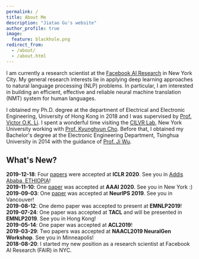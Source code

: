 ```yaml
---
permalink: /
title: About Me
description: "Jiatao Gu's website"
author_profile: true
image:
  feature: blackhole.png
redirect_from: 
  - /about/
  - /about.html
---
```


I am currently a research scientist at the [Facebook AI Research](https://research.fb.com/category/facebook-ai-research/) in New York City. My general research interests lie in applying deep learning approaches to natural language processing (NLP) problems. In particular, I am interested in building an efficient, effective and reliable neural machine translation (NMT) system for human languages.

I obtained my Ph.D. degree at the department of Electrical and Electronic Engineering, University of Hong Kong in 2018 and I was supervised by [Prof. Victor O.K. Li](https://www.eee.hku.hk/people/vli/). 
I spent a wonderful time visiting the [CILVR Lab](https://wp.nyu.edu/cilvr), New York University working with [Prof. Kyunghyun Cho](http://www.kyunghyuncho.me/).
Before that, I obtained my Bachelor's degree at the Electronic Engineering Department, Tsinghua University in 2014 with the guidance of [Prof. Ji Wu](https://www.tsinghua.edu.cn/publish/eeen/3784/2010/20101219135614305780920/20101219135614305780920_.html).


<!-- Many of the features of dynamic content management systems (like Wordpress) can be achieved in this fashion, using a fraction of the computational resources and with far less vulnerability to hacking and DDoSing. You can also modify the theme to your heart's content without touching the content of your site. If you get to a point where you've broken something in Jekyll/HTML/CSS beyond repair, your markdown files describing your talks, publications, etc. are safe. You can rollback the changes or even delete the repository and start over -- just be sure to save the markdown files! Finally, you can also write scripts that process the structured data on the site, such as [this one](https://github.com/academicpages/academicpages.github.io/blob/master/talkmap.ipynb) that analyzes metadata in pages about talks to display [a map of every location you've given a talk](https://academicpages.github.io/talkmap.html). -->

What's New?
------
**2019-12-18**: Four [papers](/publication/understand-distillation) were accepted at **ICLR 2020**. See you in [Addis Ababa, ETHIOPIA](https://www.google.com/maps/place/Millennium+Hall/@8.9902942,38.7895542,15z/data=!4m2!3m1!1s0x0:0xbb84990929808c9a?sa=X&ved=2ahUKEwi6lZ7wmbrjAhWWFTQIHYFzAhMQ_BIwE3oECA4QCA)! <br>
**2019-11-10**: One [paper](/publication/byte-level-nmt) was accepted at **AAAI 2020**. See you in New York :) <br>
**2019-09-03**: One [paper](/publication/levenshtein-transformer) was accepted at **NeurIPS 2019**. See you in Vancouver!<br>
**2019-08-12**: One demo paper was accepted to present at **EMNLP2019**!<br>
**2019-07-24**: One paper was accepted at **TACL** and will be presented in **EMNLP2019**. See you in Hong Kong!<br>
**2019-05-14**: One paper was accepted at **ACL2019**!<br>
**2019-03-29**: Two papers was accepted at **NAACL2019 NeuralGen Workshop**. See you in Minneapolis!<br>
**2018-08-20**: I started my new position as a research scientist at Facebook AI Research (FAIR) in NYC.

<!-- 1. Register a GitHub account if you don't have one and confirm your e-mail (required!)
1. Fork [this repository](https://github.com/academicpages/academicpages.github.io) by clicking the "fork" button in the top right. 
1. Go to the repository's settings (rightmost item in the tabs that start with "Code", should be below "Unwatch"). Rename the repository "[your GitHub username].github.io", which will also be your website's URL.
1. Set site-wide configuration and create content & metadata (see below -- also see [this set of diffs](http://archive.is/3TPas) showing what files were changed to set up [an example site](https://getorg-testacct.github.io) for a user with the username "getorg-testacct")
1. Upload any files (like PDFs, .zip files, etc.) to the files/ directory. They will appear at https://[your GitHub username].github.io/files/example.pdf.  
1. Check status by going to the repository settings, in the "GitHub pages" section -->

<!-- Site-wide configuration
------
The main configuration file for the site is in the base directory in [_config.yml](https://github.com/academicpages/academicpages.github.io/blob/master/_config.yml), which defines the content in the sidebars and other site-wide features. You will need to replace the default variables with ones about yourself and your site's github repository. The configuration file for the top menu is in [_data/navigation.yml](https://github.com/academicpages/academicpages.github.io/blob/master/_data/navigation.yml). For example, if you don't have a portfolio or blog posts, you can remove those items from that navigation.yml file to remove them from the header. 

Create content & metadata
------
For site content, there is one markdown file for each type of content, which are stored in directories like _publications, _talks, _posts, _teaching, or _pages. For example, each talk is a markdown file in the [_talks directory](https://github.com/academicpages/academicpages.github.io/tree/master/_talks). At the top of each markdown file is structured data in YAML about the talk, which the theme will parse to do lots of cool stuff. The same structured data about a talk is used to generate the list of talks on the [Talks page](https://academicpages.github.io/talks), each [individual page](https://academicpages.github.io/talks/2012-03-01-talk-1) for specific talks, the talks section for the [CV page](https://academicpages.github.io/cv), and the [map of places you've given a talk](https://academicpages.github.io/talkmap.html) (if you run this [python file](https://github.com/academicpages/academicpages.github.io/blob/master/talkmap.py) or [Jupyter notebook](https://github.com/academicpages/academicpages.github.io/blob/master/talkmap.ipynb), which creates the HTML for the map based on the contents of the _talks directory).

**Markdown generator**

I have also created [a set of Jupyter notebooks](https://github.com/academicpages/academicpages.github.io/tree/master/markdown_generator
) that converts a CSV containing structured data about talks or presentations into individual markdown files that will be properly formatted for the academicpages template. The sample CSVs in that directory are the ones I used to create my own personal website at stuartgeiger.com. My usual workflow is that I keep a spreadsheet of my publications and talks, then run the code in these notebooks to generate the markdown files, then commit and push them to the GitHub repository.

How to edit your site's GitHub repository
------
Many people use a git client to create files on their local computer and then push them to GitHub's servers. If you are not familiar with git, you can directly edit these configuration and markdown files directly in the github.com interface. Navigate to a file (like [this one](https://github.com/academicpages/academicpages.github.io/blob/master/_talks/2012-03-01-talk-1.md) and click the pencil icon in the top right of the content preview (to the right of the "Raw | Blame | History" buttons). You can delete a file by clicking the trashcan icon to the right of the pencil icon. You can also create new files or upload files by navigating to a directory and clicking the "Create new file" or "Upload files" buttons. 

Example: editing a markdown file for a talk
![Editing a markdown file for a talk](/images/editing-talk.png)

For more info
------
More info about configuring academicpages can be found in [the guide](https://academicpages.github.io/markdown/). The [guides for the Minimal Mistakes theme](https://mmistakes.github.io/minimal-mistakes/docs/configuration/) (which this theme was forked from) might also be helpful. -->

